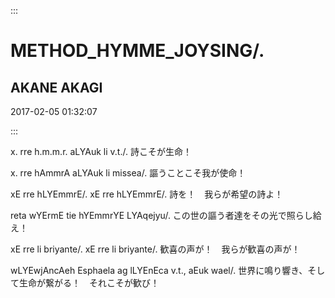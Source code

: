 :::

# METHOD_HYMME_JOYSING/.

## AKANE AKAGI

2017-02-05 01:32:07

:::

x. rre h.m.m.r. aLYAuk li v.t./.
詩こそが生命！

x. rre hAmmrA aLYAuk li missea/.
謳うことこそ我が使命！

xE rre hLYEmmrE/. xE rre hLYEmmrE/.
詩を！　我らが希望の詩よ！

reta wYErmE tie hYEmmrYE LYAqejyu/.
この世の謳う者達をその光で照らし給え！

xE rre li briyante/. xE rre li briyante/.
歓喜の声が！　我らが歓喜の声が！

wLYEwjAncAeh Esphaela ag lLYEnEca v.t., aEuk wael/.
世界に鳴り響き、そして生命が繋がる！　それこそが歓び！
